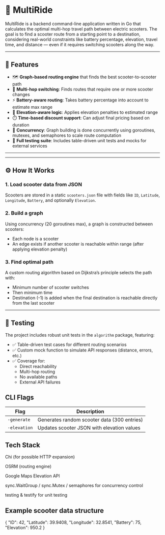 # 🛴 MultiRide

MultiRide is a backend command-line application written in Go that calculates the optimal multi-hop travel path between electric scooters. The goal is to find a scooter route from a starting point to a destination, considering real-world constraints like battery percentage, elevation, travel time, and distance — even if it requires switching scooters along the way.

---

## 🚀 Features

- 🗺️ **Graph-based routing engine** that finds the best scooter-to-scooter path
- 🔄 **Multi-hop switching**: Finds routes that require one or more scooter changes
- ⚡ **Battery-aware routing**: Takes battery percentage into account to estimate max range
- 🧭 **Elevation-aware logic**: Applies elevation penalties to estimated range
- ⏱️ **Time-based discount support**: Can adjust final pricing based on duration
- 🧵 **Concurrency**: Graph building is done concurrently using goroutines, mutexes, and semaphores to scale route computation
- 🧪 **Full testing suite**: Includes table-driven unit tests and mocks for external services

---


---

## ⚙️ How It Works

### 1. Load scooter data from JSON  
Scooters are stored in a static `scooters.json` file with fields like `ID`, `Latitude`, `Longitude`, `Battery`, and optionally `Elevation`.

### 2. Build a graph  
Using concurrency (20 goroutines max), a graph is constructed between scooters:
- Each node is a scooter
- An edge exists if another scooter is reachable within range (after applying elevation penalty)

### 3. Find optimal path  
A custom routing algorithm based on Dijkstra’s principle selects the path with:
- Minimum number of scooter switches  
- Then minimum time  
- Destination (-1) is added when the final destination is reachable directly from the last scooter

---

## 🧪 Testing

The project includes robust unit tests in the `algorithm` package, featuring:
- ✅ Table-driven test cases for different routing scenarios
- ✅ Custom mock function to simulate API responses (distance, errors, etc.)
- ✅ Coverage for:
  - Direct reachability
  - Multi-hop routing
  - No available paths
  - External API failures

 ## CLI Flags

| Flag         | Description                                 |
| ------------ | ------------------------------------------- |
| `-generate`  | Generates random scooter data (300 entries) |
| `-elevation` | Updates scooter JSON with elevation values  |


 ## Tech Stack

Chi (for possible HTTP expansion)

OSRM (routing engine)

Google Maps Elevation API

sync.WaitGroup / sync.Mutex / semaphores for concurrency control

testing & testify for unit testing

## Example scooter data structure

{
  "ID": 42,
  "Latitude": 39.9408,
  "Longitude": 32.8541,
  "Battery": 75,
  "Elevation": 950.2
}

